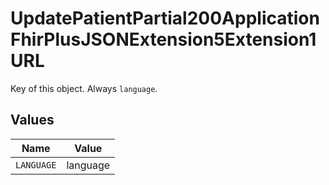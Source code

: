 # UpdatePatientPartial200ApplicationFhirPlusJSONExtension5Extension1URL

Key of this object. Always `language`.


## Values

| Name       | Value      |
| ---------- | ---------- |
| `LANGUAGE` | language   |
